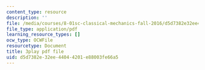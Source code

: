 ```yaml
---
content_type: resource
description: ''
file: /media/courses/8-01sc-classical-mechanics-fall-2016/d5d7382e32ee44044201e88003fe66a5_yLb_a1EE888.pdf
file_type: application/pdf
learning_resource_types: []
ocw_type: OCWFile
resourcetype: Document
title: 3play pdf file
uid: d5d7382e-32ee-4404-4201-e88003fe66a5
---
```

